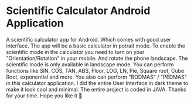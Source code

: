 # Scientific Calculator Android Application
A scientific calculator app for Android. Which comes with good user interface. The app will be a basic calculator in potrait mode. To enable
the scientific mode in the calculator you need to turn on your "Orientation/Rotation" in your mobile. And rotate the phone landscape. The
scientific mode is only available in landscape mode. You can perform functions like SIN, COS, TAN, ABS, Floor, LOG, LN, Pie, Square root, Cube Root,
exponential and more. You also can perform "BODMAS" / "PEDMAS" in this calculator application. I did the entire User Interface in dark theme
to make it look cool and minimal. The entire project is coded in JAVA. Thanks for your time. Hope you like it 🙂
